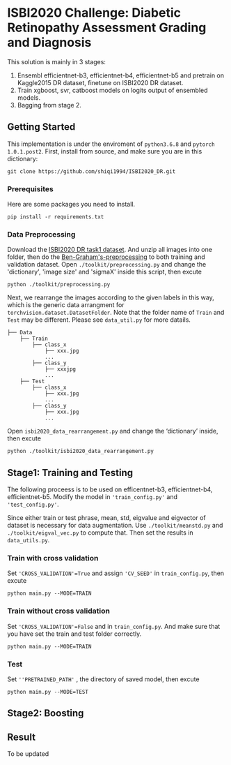 # ISBI2020 Challenge: Diabetic Retinopathy Assessment Grading and Diagnosis

This solution is mainly in 3 stages:
1. Ensembl efficientnet-b3, efficientnet-b4, efficientnet-b5 and pretrain on Kaggle2015 DR dataset, finetune on ISBI2020 DR dataset. 
2. Train xgboost, svr, catboost models on logits output of ensembled models. 
3. Bagging from stage 2.

## Getting Started

This implementation is under the enviroment of ```python3.6.8``` and ```pytorch 1.0.1.post2```. 
First, install from source, and make sure you are in this dictionary:
```
git clone https://github.com/shiqi1994/ISBI2020_DR.git
```
### Prerequisites

Here are some packages you need to install.
```
pip install -r requirements.txt
```

### Data Preprocessing
Download the [ISBI2020 DR task1 dataset](https://isbi.deepdr.org/data.html). And unzip all images into one folder, then do the [Ben-Graham's-preprocessing](https://www.kaggle.com/ratthachat/aptos-eye-preprocessing-in-diabetic-retinopathy#2.-Try-Ben-Graham's-preprocessing-method.) to both training and validation dataset. 
Open ```./toolkit/preprocessing.py``` and change the 'dictionary', 'image size' and 'sigmaX' inside this script, then excute
```
python ./toolkit/preprocessing.py
```
Next, we rearrange the images according to the given labels in this way, which is the generic data arrangment for ```torchvision.dataset.DatasetFolder```. Note that the folder name of ```Train``` and ```Test``` may be different. Please see ```data_util.py``` for more datails.
```
├── Data
    ├── Train
    	├── class_x
            ├── xxx.jpg
            ...
        ├── class_y
            ├── xxxjpg
            ...
    ├── Test
    	├── class_x
            ├── xxx.jpg
            ...
        ├── class_y
            ├── xxx.jpg
            ...
```
Open ```isbi2020_data_rearrangement.py```  and change the ‘dictionary’ inside, then excute
```
python ./toolkit/isbi2020_data_rearrangement.py
```
## Stage1: Training and Testing
The following proceess is to be used on efficentnet-b3, efficientnet-b4, efficientnet-b5. Modify the model in ```'train_config.py'``` and ```'test_config.py'```.

Since either train or test phrase, mean, std, eigvalue and eigvector of dataset is necessary for data augmentation. Use ```./toolkit/meanstd.py``` and ```./toolkit/eigval_vec.py``` to compute that. Then set the results in ```data_utils.py```.

### Train with cross validation

Set ```'CROSS_VALIDATION'=True``` and assign ```'CV_SEED'``` in ```train_config.py```, then excute

```
python main.py --MODE=TRAIN
```

### Train without cross validation

Set ```'CROSS_VALIDATION'=False``` and in ```train_config.py```. 
And make sure that you have set the train and test folder correctly.
```
python main.py --MODE=TRAIN
```
### Test
Set ```''PRETRAINED_PATH'``` , the directory of saved model, then excute
```
python main.py --MODE=TEST
```
## Stage2: Boosting

## Result

To be updated

